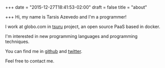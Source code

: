 +++
date = "2015-12-27T18:41:53-02:00"
draft = false
title = "about"

+++
Hi, my name is Tarsis Azevedo and I'm a programmer!

I work at globo.com in [tsuru](https://tsuru.io) project, an open source PaaS
based in docker.

I'm interested in new programming languages and programming techniques.
 
You can find me in [github](github.com/tarsisazevedo) and [twitter](twitter.com/tarsisazevedo).

Feel free to contact me.
